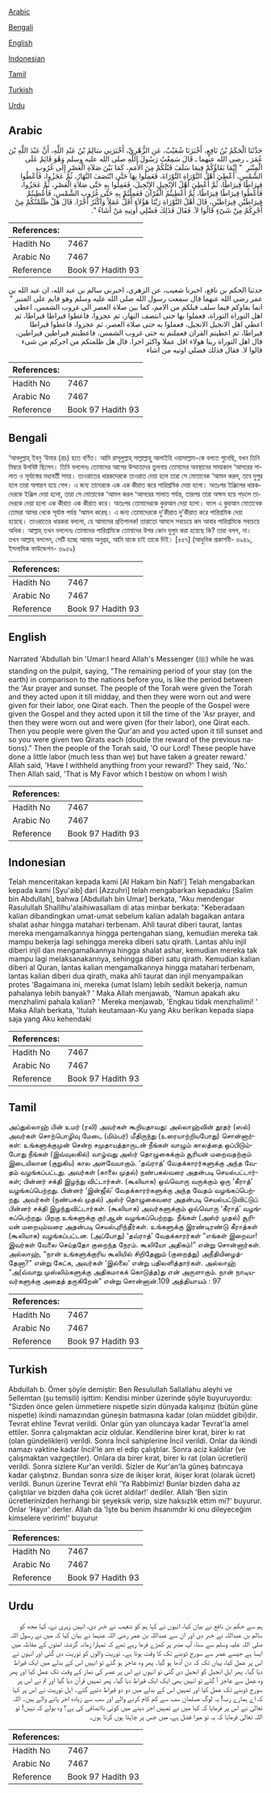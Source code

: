 [Arabic](#arabic)

[Bengali](#bengali)

[English](#english)

[Indonesian](#indonesian)

[Tamil](#tamil)

[Turkish](#turkish)

[Urdu](#urdu)

## Arabic


<div dir="rtl" lang="ar" style={{fontSize:'larger',backgroundColor:'#f8f9fa',padding:20}}>
حَدَّثَنَا الْحَكَمُ بْنُ نَافِعٍ، أَخْبَرَنَا شُعَيْبٌ، عَنِ الزُّهْرِيِّ، أَخْبَرَنِي سَالِمُ بْنُ عَبْدِ اللَّهِ، أَنَّ عَبْدَ اللَّهِ بْنَ عُمَرَ ـ رضى الله عنهما ـ قَالَ سَمِعْتُ رَسُولَ اللَّهِ صلى الله عليه وسلم وَهْوَ قَائِمٌ عَلَى الْمِنْبَرِ ‏ "‏ إِنَّمَا بَقَاؤُكُمْ فِيمَا سَلَفَ قَبْلَكُمْ مِنَ الأُمَمِ، كَمَا بَيْنَ صَلاَةِ الْعَصْرِ إِلَى غُرُوبِ الشَّمْسِ، أُعْطِيَ أَهْلُ التَّوْرَاةِ التَّوْرَاةَ، فَعَمِلُوا بِهَا حَتَّى انْتَصَفَ النَّهَارُ، ثُمَّ عَجَزُوا، فَأُعْطُوا قِيرَاطًا قِيرَاطًا، ثُمَّ أُعْطِيَ أَهْلُ الإِنْجِيلِ الإِنْجِيلَ، فَعَمِلُوا بِهِ حَتَّى صَلاَةِ الْعَصْرِ، ثُمَّ عَجَزُوا، فَأُعْطُوا قِيرَاطًا قِيرَاطًا، ثُمَّ أُعْطِيتُمُ الْقُرْآنَ فَعَمِلْتُمْ بِهِ حَتَّى غُرُوبِ الشَّمْسِ، فَأُعْطِيتُمْ قِيرَاطَيْنِ قِيرَاطَيْنِ، قَالَ أَهْلُ التَّوْرَاةِ رَبَّنَا هَؤُلاَءِ أَقَلُّ عَمَلاً وَأَكْثَرُ أَجْرًا‏.‏ قَالَ هَلْ ظَلَمْتُكُمْ مِنْ أَجْرِكُمْ مِنْ شَىْءٍ قَالُوا لاَ‏.‏ فَقَالَ فَذَلِكَ فَضْلِي أُوتِيهِ مَنْ أَشَاءُ ‏"‏‏.‏
</div>
<div style={{backgroundColor:'#f8f9fa',padding:20, marginBottom: 10}}><table> <thead> <tr> <th>References:</th> <th></th> </tr> </thead> <tbody><tr><td>Hadith No</td><td>7467</td></tr><tr><td>Arabic No</td><td>7467</td></tr><tr><td>Reference</td><td>Book 97 Hadith 93</td></tr></tbody></table></div>


<div dir="rtl" lang="ar" style={{fontSize:'larger',backgroundColor:'#f8f9fa',padding:20}}>
حدثنا الحكم بن نافع، اخبرنا شعيب، عن الزهري، اخبرني سالم بن عبد الله، ان عبد الله بن عمر رضى الله عنهما قال سمعت رسول الله صلى الله عليه وسلم وهو قايم على المنبر " انما بقاوكم فيما سلف قبلكم من الامم، كما بين صلاة العصر الى غروب الشمس، اعطي اهل التوراة التوراة، فعملوا بها حتى انتصف النهار، ثم عجزوا، فاعطوا قيراطا قيراطا، ثم اعطي اهل الانجيل الانجيل، فعملوا به حتى صلاة العصر، ثم عجزوا، فاعطوا قيراطا قيراطا، ثم اعطيتم القران فعملتم به حتى غروب الشمس، فاعطيتم قيراطين قيراطين، قال اهل التوراة ربنا هولاء اقل عملا واكثر اجرا. قال هل ظلمتكم من اجركم من شىء قالوا لا. فقال فذلك فضلي اوتيه من اشاء
</div>
<div style={{backgroundColor:'#f8f9fa',padding:20, marginBottom: 10}}><table> <thead> <tr> <th>References:</th> <th></th> </tr> </thead> <tbody><tr><td>Hadith No</td><td>7467</td></tr><tr><td>Arabic No</td><td>7467</td></tr><tr><td>Reference</td><td>Book 97 Hadith 93</td></tr></tbody></table></div>

## Bengali


<div dir="ltr" lang="bn" style={{fontSize:'larger',backgroundColor:'#f8f9fa',padding:20}}>
‘আবদুল্লাহ্ ইবনু ‘উমার (রাঃ) হতে বর্ণিত। আমি রাসূলুল্লাহ্ সাল্লাল্লাহু আলাইহি ওয়াসাল্লাম-কে বলতে শুনেছি, যখন তিনি মিম্বরে উপবিষ্ট ছিলেন। তিনি বললেনঃ তোমাদের আগের উম্মাতদের তুলনায় তোমাদের অবস্থানের সময়কাল ‘আসরের সালাত ও সূর্যাস্তের মধ্যবর্তী সময়। তাওরাতের ধারকদেরকে তাওরাত দেয়া হলে তারা সে মোতাবেক ‘আমল করল, তবে দুপুর হলে তারা অপারগ হয়ে গেল। এ জন্য তাদেরকে এক এক কীরাত করে পারিশ্রমিক দেয়া হলো। অতঃপর ইঞ্জিলের ধারকদেরকে ইঞ্জিল দেয়া হলো, তারা সে মোতাবেক ‘আমল করল ‘আসরের সালাত পর্যন্ত, তারপর তারা অক্ষম হয়ে পড়লে তাদেরকে দেয়া হলো এক কীরাত এক কীরাত করে। অতঃপর তোমাদেরকে কুরআন দেয়া হলো। ফলে এ কুরআন মোতাবেক তোমরা আসর থেকে সূর্যাস্ত পর্যন্ত ‘আমল করেছ। এ জন্য তোমাদেরকে দু’কীরাত দু’কীরাত করে পারিশ্রমিক দেয়া হয়েছে। তাওরাতের ধারকরা বললো, হে আমাদের প্রতিপালক! তারাতো আমলে সবচেয়ে কম আবার পারিশ্রমিকে সবচেয়ে অধিক। আল্লাহ্ তখন বললেনঃ তোমাদের পারিশ্রমিকে তোমাদের উপর কোন যুলুম করা হয়েছে কি? তারা বলল, না। তখন আল্লাহ্ বললেন, সেটি হচ্ছে আমার অনুগ্রহ, আমি যাকে চাই তাকে দিই। [৫৫৭] (আধুনিক প্রকাশনী- ৬৯৪৯, ইসলামিক ফাউন্ডেশন- ৬৯৫৯)
</div>
<div style={{backgroundColor:'#f8f9fa',padding:20, marginBottom: 10}}><table> <thead> <tr> <th>References:</th> <th></th> </tr> </thead> <tbody><tr><td>Hadith No</td><td>7467</td></tr><tr><td>Arabic No</td><td>7467</td></tr><tr><td>Reference</td><td>Book 97 Hadith 93</td></tr></tbody></table></div>

## English


<div dir="ltr" lang="en" style={{fontSize:'larger',backgroundColor:'#f8f9fa',padding:20}}>
Narrated 'Abdullah bin 'Umar:I heard Allah's Messenger (ﷺ) while he was standing on the pulpit, saying, "The remaining period of your stay (on the earth) in comparison to the nations before you, is like the period between the 'Asr prayer and sunset. The people of the Torah were given the Torah and they acted upon it till midday, and then they were worn out and were given for their labor, one Qirat each. Then the people of the Gospel were given the Gospel and they acted upon it till the time of the 'Asr prayer, and then they were worn out and were given (for their labor), one Qirat each. Then you people were given the Qur'an and you acted upon it till sunset and so you were given two Qirats each (double the reward of the previous nations)." Then the people of the Torah said, 'O our Lord! These people have done a little labor (much less than we) but have taken a greater reward.' Allah said, 'Have I withheld anything from your reward?' They said, 'No.' Then Allah said, 'That is My Favor which I bestow on whom I wish
</div>
<div style={{backgroundColor:'#f8f9fa',padding:20, marginBottom: 10}}><table> <thead> <tr> <th>References:</th> <th></th> </tr> </thead> <tbody><tr><td>Hadith No</td><td>7467</td></tr><tr><td>Arabic No</td><td>7467</td></tr><tr><td>Reference</td><td>Book 97 Hadith 93</td></tr></tbody></table></div>

## Indonesian


<div dir="ltr" lang="id" style={{fontSize:'larger',backgroundColor:'#f8f9fa',padding:20}}>
Telah menceritakan kepada kami [Al Hakam bin Nafi'] Telah mengabarkan kepada kami [Syu'aib] dari [Azzuhri] telah mengabarkan kepadaku [Salim bin Abdullah], bahwa [Abdullah bin Umar] berkata, "Aku mendengar Rasulullah Shalllhu'alaihiwasallam di atas minbar berkata: "Keberadaan kalian dibandingkan umat-umat sebelum kalian adalah bagaikan antara shalat ashar hingga matahari terbenam. Ahli taurat diberi taurat, lantas mereka mengamalkannya hingga pertengahan siang, kemudian mereka tak mampu bekerja lagi sehingga mereka diberi satu qirath. Lantas ahlu injil diberi injil dan mengamalkannya hingga shalat ashar, kemudian mereka tak mampu lagi melaksanakannya, sehingga diberi satu qirath. Kemudian kalian diberi al Quran, lantas kalian mengamalkannya hingga matahari terbenam, lantas kalian diberi dua qirath, maka ahli taurat dan injil menyampaikan protes 'Bagaimana ini, mereka (umat Islam) lebih sedikit bekerja, namun pahalanya lebih banyak? ' Maka Allah menjawab, 'Namun apakah aku menzhalimi pahala kalian? ' Mereka menjawab, 'Engkau tidak menzhalimi! ' Maka Allah berkata, 'Itulah keutamaan-Ku yang Aku berikan kepada siapa saja yang Aku kehendaki
</div>
<div style={{backgroundColor:'#f8f9fa',padding:20, marginBottom: 10}}><table> <thead> <tr> <th>References:</th> <th></th> </tr> </thead> <tbody><tr><td>Hadith No</td><td>7467</td></tr><tr><td>Arabic No</td><td>7467</td></tr><tr><td>Reference</td><td>Book 97 Hadith 93</td></tr></tbody></table></div>

## Tamil


<div dir="ltr" lang="ta" style={{fontSize:'larger',backgroundColor:'#f8f9fa',padding:20}}>
அப்துல்லாஹ் பின் உமர் (ரலி) அவர்கள் கூறியதாவது: அல்லாஹ்வின் தூதர் (ஸல்) அவர்கள் சொற்பொழிவு மேடை (மிம்பர்) மீதிருந்து (உரையாற்றியபோது) சொன்னார்கள்: உங்களுக்குமுன் சென்ற சமுதாயத்தாருடன் நீங்கள் வாழும் காலத்தை ஒப்பிடும்போது நீங்கள் (இவ்வுலகில்) வாழ்வது அஸ்ர் தொழுகைக்கும் சூரியன் மறைவதற்கும் இடையிலான (குறுகிய) கால அளவேயாகும். ‘தவ்ராத்’ வேதக்காரர்களுக்கு அந்த வேதம் வழங்கப்பட்டது. அவர்கள் (காலை முதல்) நண்பகல்வரை அதன்படி செயல்பட்டார்கள்; பின்னர் சக்தி இழந்து விட்டார்கள். (கூலியாக) ஒவ்வொரு வருக்கும் ஒரு ‘கீராத்’ வழங்கப்பெற்றது. பின்னர் ‘இன்ஜீல்’ வேதக்காரர்களுக்கு அந்த வேதம் வழங்கப்பெற்றது. அவர்கள் (நண்பகல் முதல்) அஸ்ர் தொழுகைவரை அதன்படி செயல்பட்டுவிட்டுப் பின்னர் சக்தி இழந்துவிட்டார்கள். (கூலியாக) அவர்களுக்கும் ஒவ்வொரு ‘கீராத்’ வழங்கப்பெற்றது. பிறகு உங்களுக்கு குர்ஆன் வழங்கப்பெற்றது. நீங்கள் (அஸ்ர் முதல்) சூரியன் மறையும்வரை அதன்படி செயல்புரிந்தீர்கள். உங்களுக்கு இரண்டிரண்டு கீராத்கள் (கூலியாக) வழங்கப்பட்டன. (அப்போது) ‘தவ்ராத்’ வேதக்காரர்கள் “எங்கள் இறைவா! இவர்கள் வேலை செய்ததோ குறைந்த நேரம். கூலியோ அதிகம்!” என்று சொன்னார்கள். அல்லாஹ், “நான் உங்களுக்குரிய கூலியில் சிறிதேனும் (குறைத்து) அநீதியிழைத்தேனா?” என்று கேட்க, அவர்கள் ‘இல்லை’ என்று பதிலளித்தார்கள். அல்லாஹ் “அ(வ்வாறு முஸ்லிம்களுக்கு அதிகமாகக் கொடுத்த)து என் அருளாகும். நான் நாடியவர்களுக்கு அதைத் தருகிறேன்” என்று சொன்னான்.109 அத்தியாயம் : 97
</div>
<div style={{backgroundColor:'#f8f9fa',padding:20, marginBottom: 10}}><table> <thead> <tr> <th>References:</th> <th></th> </tr> </thead> <tbody><tr><td>Hadith No</td><td>7467</td></tr><tr><td>Arabic No</td><td>7467</td></tr><tr><td>Reference</td><td>Book 97 Hadith 93</td></tr></tbody></table></div>

## Turkish


<div dir="ltr" lang="tr" style={{fontSize:'larger',backgroundColor:'#f8f9fa',padding:20}}>
Abdullah b. Ömer şöyle demiştir: Ben Resulullah 5allallahu aleyhi ve 5ellemtan (şu temsili) işittim: Kendisi minber üzerinde şöyle buyuruyordu: "Sizden önce gelen ümmetiere nispetle sizin dünyada kalışınız (bütün güne nispetle) ikindi namazından güneşin batmasına kadar (olan müddet gibi)dir. Tevrat ehline Tevrat verildi. Onlar gün yan oluncaya kadar Tevrat'la amel ettiler. Sonra çalışmaktan aciz oldular. Kendilerine birer kırat, birer kı rat (olan gündelikleri) verildi. Sonra İncil sahiplerine İncil verildi. Onlar da ikindi namazı vaktine kadar İncil'le am el edip çalıştılar. Sonra aciz kaldılar (ve çalışmaktan vazgeçtiler). Onlara da birer kırat, birer kı rat (olan ücretleri) verildi. Sonra sizlere Kur'an verildi. Sizler de Kur'an'la güneş batıncaya kadar çalıştınız. Bundan sonra size de ikişer kırat, ikişer kırat (olarak ücret) verildi. Bunun üzerine Tevrat ehli 'Ya Rabbimiz! Bunlar bizden daha az çalıştılar ve bizden daha çok ücret aldılar!' dediler. Allah 'Ben sizin ücretlerinizden herhangi bir şeyeksik verip, size haksızlık ettim mi?' buyurur. Onlar 'Hayır' derler. Allah da 'İşte bu benim ihsanımdır ki onu dileyeceğim kimselere veririm!' buyurur
</div>
<div style={{backgroundColor:'#f8f9fa',padding:20, marginBottom: 10}}><table> <thead> <tr> <th>References:</th> <th></th> </tr> </thead> <tbody><tr><td>Hadith No</td><td>7467</td></tr><tr><td>Arabic No</td><td>7467</td></tr><tr><td>Reference</td><td>Book 97 Hadith 93</td></tr></tbody></table></div>

## Urdu


<div dir="rtl" lang="ur" style={{fontSize:'larger',backgroundColor:'#f8f9fa',padding:20}}>
ہم سے حکم بن نافع نے بیان کیا، انہوں نے کہا ہم کو شعیب نے خبر دی، انہیں زہری نے، کہا مجھ کو سالم بن عبداللہ نے خبر دی اور ان سے عبداللہ بن عمر رضی اللہ عنہما نے بیان کیا کہ میں نے رسول اللہ صلی اللہ علیہ وسلم سے سنا، آپ منبر پر کھڑے فرما رہے تھے کہ تمہارا زمانہ گزشتہ امتوں کے مقابلہ میں ایسا ہے جیسے عصر سے سورج ڈوبنے تک کا وقت ہوتا ہے۔ توریت والوں کو توریت دی گئی اور انہوں نے اس پر عمل کیا، یہاں تک کہ دن آدھا ہو گیا۔ پھر وہ عاجز ہو گئے تو انہیں اس کے بدلے میں ایک قیراط دیا گیا۔ پھر اہل انجیل کو انجیل دی گئی تو انہوں نے اس پر عصر کی نماز کے وقت تک عمل کیا اور پھر وہ عمل سے عاجز آ گئے تو انہیں بھی ایک ایک قیراط دیا گیا۔ پھر تمہیں قرآن دیا گیا اور تم نے اس پر سورج ڈوبنے تک عمل کیا اور تمہیں اس کے بدلے میں دو دو قیراط دئیے گئے۔ اہل توریت نے اس پر کہا کہ اے ہمارے رب! یہ لوگ مسلمان سب سے کم کام کرنے والے اور سب سے زیادہ اجر پانے والے ہیں۔ اللہ تعالیٰ نے اس پر فرمایا کہ کیا میں نے تمہیں اجر دینے میں کوئی ناانصافی کی ہے؟ وہ بولے کہ نہیں! تو اللہ تعالیٰ فرمایا کہ یہ تو میرا فضل ہے، میں جس پر چاہتا ہوں کرتا ہوں۔
</div>
<div style={{backgroundColor:'#f8f9fa',padding:20, marginBottom: 10}}><table> <thead> <tr> <th>References:</th> <th></th> </tr> </thead> <tbody><tr><td>Hadith No</td><td>7467</td></tr><tr><td>Arabic No</td><td>7467</td></tr><tr><td>Reference</td><td>Book 97 Hadith 93</td></tr></tbody></table></div>